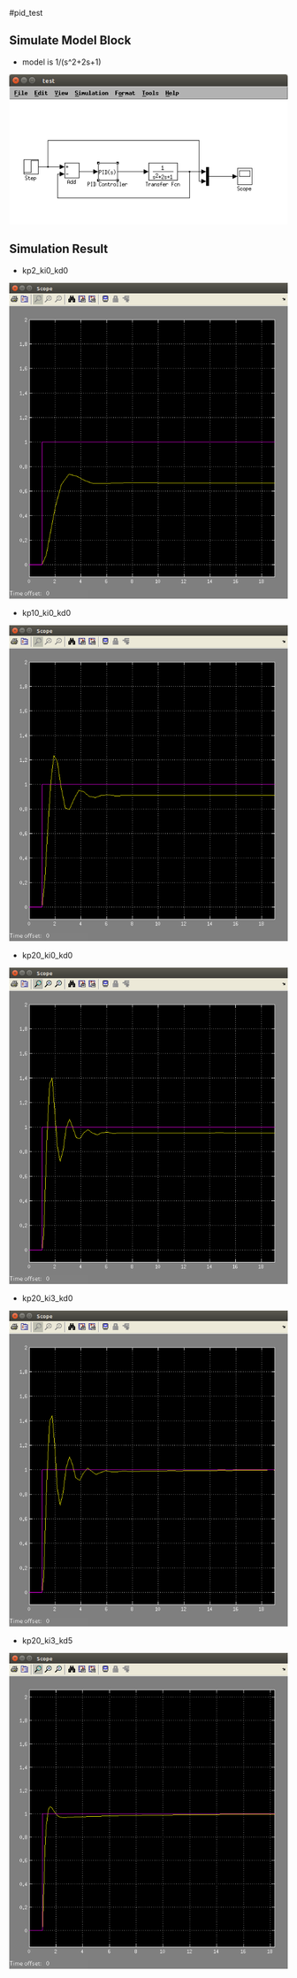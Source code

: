 #pid_test

## Simulate Model Block
* model is 1/(s^2+2s+1)

![](https://github.com/ChingHengWang/matlab_ws/blob/master/pid_test/simulink_block.png)

## Simulation Result
* kp2_ki0_kd0

![](https://github.com/ChingHengWang/matlab_ws/blob/master/pid_test/final_result_kp2_ki0_kd0.png)
* kp10_ki0_kd0

![](https://github.com/ChingHengWang/matlab_ws/blob/master/pid_test/final_result_kp10_ki0_kd0.png)
* kp20_ki0_kd0

![](https://github.com/ChingHengWang/matlab_ws/blob/master/pid_test/final_result_kp20_ki0_kd0.png)
 * kp20_ki3_kd0

![](https://github.com/ChingHengWang/matlab_ws/blob/master/pid_test/final_result_kp20_ki3_kd0.png)
* kp20_ki3_kd5

![](https://github.com/ChingHengWang/matlab_ws/blob/master/pid_test/final_result_kp20_ki3_kd5.png)



